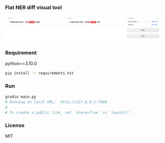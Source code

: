 ### Flat NER diff visual tool

![](./assets/demo.png)

### Requirement

python==3.10.0
``` bash
pip install -r requirements.txt
```

### Run

```bash
gradio main.py
# Running on local URL:  http://127.0.0.1:7860
#
# To create a public link, set `share=True` in `launch()`.
```

### License

MIT